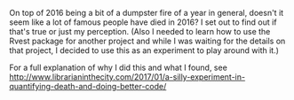 On top of 2016 being a bit of a dumpster fire of a year in general,
doesn't it seem like a lot of famous people have died in 2016? I set out
to find out if that's true or just my perception. (Also I needed to
learn how to use the Rvest package for another project and while I was
waiting for the details on that project, I decided to use this as an
experiment to play around with it.)

For a full explanation of why I did this and what I found, see http://www.librarianinthecity.com/2017/01/a-silly-experiment-in-quantifying-death-and-doing-better-code/
